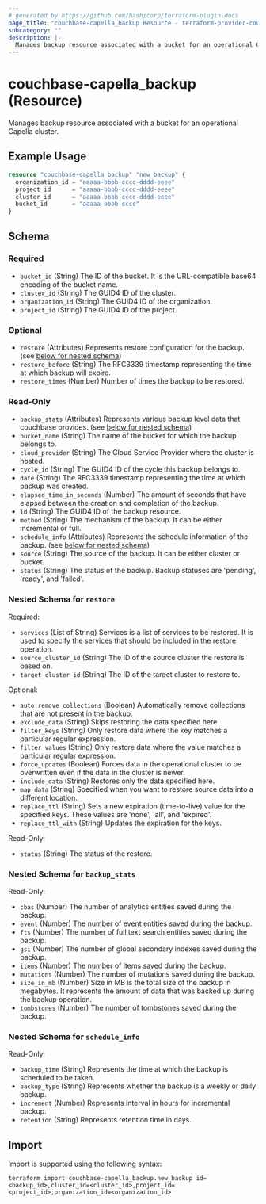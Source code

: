 ```yaml
---
# generated by https://github.com/hashicorp/terraform-plugin-docs
page_title: "couchbase-capella_backup Resource - terraform-provider-couchbase-capella"
subcategory: ""
description: |-
  Manages backup resource associated with a bucket for an operational Capella cluster.
---
```


# couchbase-capella_backup (Resource)

Manages backup resource associated with a bucket for an operational Capella cluster.

## Example Usage

```terraform
resource "couchbase-capella_backup" "new_backup" {
  organization_id = "aaaaa-bbbb-cccc-dddd-eeee"
  project_id      = "aaaaa-bbbb-cccc-dddd-eeee"
  cluster_id      = "aaaaa-bbbb-cccc-dddd-eeee"
  bucket_id       = "aaaaa-bbbb-cccc"
}
```

<!-- schema generated by tfplugindocs -->
## Schema

### Required

- `bucket_id` (String) The ID of the bucket. It is the URL-compatible base64 encoding of the bucket name.
- `cluster_id` (String) The GUID4 ID of the cluster.
- `organization_id` (String) The GUID4 ID of the organization.
- `project_id` (String) The GUID4 ID of the project.

### Optional

- `restore` (Attributes) Represents restore configuration for the backup. (see [below for nested schema](#nestedatt--restore))
- `restore_before` (String) The RFC3339 timestamp representing the time at which backup will expire.
- `restore_times` (Number) Number of times the backup to be restored.

### Read-Only

- `backup_stats` (Attributes) Represents various backup level data that couchbase provides. (see [below for nested schema](#nestedatt--backup_stats))
- `bucket_name` (String) The name of the bucket for which the backup belongs to.
- `cloud_provider` (String) The Cloud Service Provider where the cluster is hosted.
- `cycle_id` (String) The GUID4 ID of the cycle this backup belongs to.
- `date` (String) The RFC3339 timestamp representing the time at which backup was created.
- `elapsed_time_in_seconds` (Number) The amount of seconds that have elapsed between the creation and completion of the backup.
- `id` (String) The GUID4 ID of the backup resource.
- `method` (String) The mechanism of the backup. It can be either incremental or full.
- `schedule_info` (Attributes) Represents the schedule information of the backup. (see [below for nested schema](#nestedatt--schedule_info))
- `source` (String) The source of the backup. It can be either cluster or bucket.
- `status` (String) The status of the backup. Backup statuses are 'pending', 'ready', and 'failed'.

<a id="nestedatt--restore"></a>
### Nested Schema for `restore`

Required:

- `services` (List of String) Services is a list of services to be restored. It is used to specify the services that should be included in the restore operation.
- `source_cluster_id` (String) The ID of the source cluster the restore is based on.
- `target_cluster_id` (String) The ID of the target cluster to restore to.

Optional:

- `auto_remove_collections` (Boolean) Automatically remove collections that are not present in the backup.
- `exclude_data` (String) Skips restoring the data specified here.
- `filter_keys` (String) Only restore data where the key matches a particular regular expression.
- `filter_values` (String) Only restore data where the value matches a particular regular expression.
- `force_updates` (Boolean) Forces data in the operational cluster to be overwritten even if the data in the cluster is newer.
- `include_data` (String) Restores only the data specified here.
- `map_data` (String) Specified when you want to restore source data into a different location.
- `replace_ttl` (String) Sets a new expiration (time-to-live) value for the specified keys. These values are 'none', 'all', and 'expired'.
- `replace_ttl_with` (String) Updates the expiration for the keys.

Read-Only:

- `status` (String) The status of the restore.


<a id="nestedatt--backup_stats"></a>
### Nested Schema for `backup_stats`

Read-Only:

- `cbas` (Number) The number of analytics entities saved during the backup.
- `event` (Number) The number of event entities saved during the backup.
- `fts` (Number) The number of full text search entities saved during the backup.
- `gsi` (Number) The number of global secondary indexes saved during the backup.
- `items` (Number) The number of items saved during the backup.
- `mutations` (Number) The number of mutations saved during the backup.
- `size_in_mb` (Number) Size in MB is the total size of the backup in megabytes. It represents the amount of data that was backed up during the backup operation.
- `tombstones` (Number) The number of tombstones saved during the backup.


<a id="nestedatt--schedule_info"></a>
### Nested Schema for `schedule_info`

Read-Only:

- `backup_time` (String) Represents the time at which the backup is scheduled to be taken.
- `backup_type` (String) Represents whether the backup is a weekly or daily backup.
- `increment` (Number) Represents interval in hours for incremental backup.
- `retention` (String) Represents retention time in days.

## Import

Import is supported using the following syntax:

```shell
terraform import couchbase-capella_backup.new_backup id=<backup_id>,cluster_id=<cluster_id>,project_id=<project_id>,organization_id=<organization_id>
```
